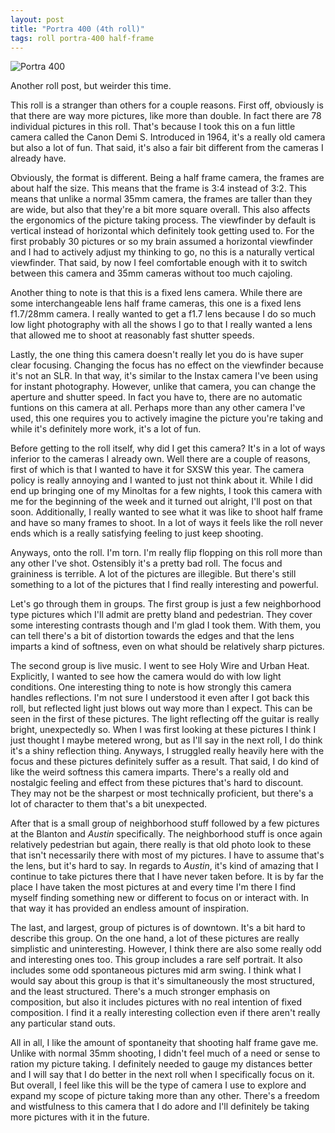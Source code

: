 ```yaml
---
layout: post
title: "Portra 400 (4th roll)"
tags: roll portra-400 half-frame
---
```


![Portra 400](/assets/rolls/Portra400-4.jpg)

Another roll post, but weirder this time.

This roll is a stranger than others for a couple reasons. First off, obviously is that there are way more pictures, like more than double. In fact there are 78 individual pictures in this roll. That's because I took this on a fun little camera called the Canon Demi S. Introduced in 1964, it's a really old camera but also a lot of fun. That said, it's also a fair bit different from the cameras I already have.

Obviously, the format is different. Being a half frame camera, the frames are about half the size. This means that the frame is 3:4 instead of 3:2. This means that unlike a normal 35mm camera, the frames are taller than they are wide, but also that they're a bit more square overall. This also affects the ergonomics of the picture taking process. The viewfinder by default is vertical instead of horizontal which definitely took getting used to. For the first probably 30 pictures or so my brain assumed a horizontal viewfinder and I had to actively adjust my thinking to go, no this is a naturally vertical viewfinder. That said, by now I feel comfortable enough with it to switch between this camera and 35mm cameras without too much cajoling.

Another thing to note is that this is a fixed lens camera. While there are some interchangeable lens half frame cameras, this one is a fixed lens f1.7/28mm camera. I really wanted to get a f1.7 lens because I do so much low light photography with all the shows I go to that I really wanted a lens that allowed me to shoot at reasonably fast shutter speeds.

Lastly, the one thing this camera doesn't really let you do is have super clear focusing. Changing the focus has no effect on the viewfinder because it's not an SLR. In that way, it's similar to the Instax camera I've been using for instant photography. However, unlike that camera, you can change the aperture and shutter speed. In fact you have to, there are no automatic funtions on this camera at all. Perhaps more than any other camera I've used, this one requires you to actively imagine the picture you're taking and while it's definitely more work, it's a lot of fun.

Before getting to the roll itself, why did I get this camera? It's in a lot of ways inferior to the cameras I already own. Well there are a couple of reasons, first of which is that I wanted to have it for SXSW this year. The camera policy is really annoying and I wanted to just not think about it. While I did end up bringing one of my Minoltas for a few nights, I took this camera with me for the beginning of the week and it turned out alright, I'll post on that soon. Additionally, I really wanted to see what it was like to shoot half frame and have so many frames to shoot. In a lot of ways it feels like the roll never ends which is a really satisfying feeling to just keep shooting.

Anyways, onto the roll. I'm torn. I'm really flip flopping on this roll more than any other I've shot. Ostensibly it's a pretty bad roll. The focus and graininess is terrible. A lot of the pictures are illegible. But there's still something to a lot of the pictures that I find really interesting and powerful.

Let's go through them in groups. The first group is just a few neighborhood type pictures which I'll admit are pretty bland and pedestrian. They cover some interesting contrasts though and I'm glad I took them. With them, you can tell there's a bit of distortion towards the edges and that the lens imparts a kind of softness, even on what should be relatively sharp pictures.

The second group is live music. I went to see Holy Wire and Urban Heat. Explicitly, I wanted to see how the camera would do with low light conditions. One interesting thing to note is how strongly this camera handles reflections. I'm not sure I understood it even after I got back this roll, but reflected light just blows out way more than I expect. This can be seen in the first of these pictures. The light reflecting off the guitar is really bright, unexpectedly so. When I was first looking at these pictures I think I just thought I maybe metered wrong, but as I'll say in the next roll, I do think it's a shiny reflection thing. Anyways, I struggled really heavily here with the focus and these pictures definitely suffer as a result. That said, I do kind of like the weird softness this camera imparts. There's a really old and nostalgic feeling and effect from these pictures that's hard to discount. They may not be the sharpest or most technically proficient, but there's a lot of character to them that's a bit unexpected.

After that is a small group of neighborhood stuff followed by a few pictures at the Blanton and *Austin* specifically. The neighborhood stuff is once again relatively pedestrian but again, there really is that old photo look to these that isn't necessarily there with most of my pictures. I have to assume that's the lens, but it's hard to say. In regards to *Austin*, it's kind of amazing that I continue to take pictures there that I have never taken before. It is by far the place I have taken the most pictures at and every time I'm there I find myself finding something new or different to focus on or interact with. In that way it has provided an endless amount of inspiration.

The last, and largest, group of pictures is of downtown. It's a bit hard to describe this group. On the one hand, a lot of these pictures are really simplistic and uninteresting. However, I think there are also some really odd and interesting ones too. This group includes a rare self portrait. It also includes some odd spontaneous pictures mid arm swing. I think what I would say about this group is that it's simultaneously the most structured, and the least structured. There's a much stronger emphasis on composition, but also it includes pictures with no real intention of fixed composition. I find it a really interesting collection even if there aren't really any particular stand outs.

All in all, I like the amount of spontaneity that shooting half frame gave me. Unlike with normal 35mm shooting, I didn't feel much of a need or sense to ration my picture taking. I definitely needed to gauge my distances better and I will say that I do better in the next roll when I specifically focus on it. But overall, I feel like this will be the type of camera I use to explore and expand my scope of picture taking more than any other. There's a freedom and wistfulness to this camera that I do adore and I'll definitely be taking more pictures with it in the future.
